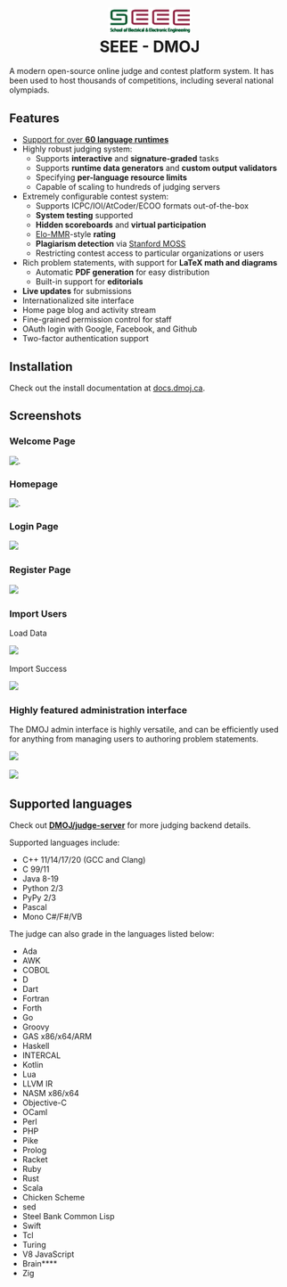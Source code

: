 <h1 align="center">
  <!-- <img src="https://avatars2.githubusercontent.com/u/6934864?v=3&s=1000" width="120px"> -->
  <img src="./Logo-SEEE.png" width="150px">
  <br>
  SEEE - DMOJ
</h1>
<!-- <p align="center">
  <a href="https://github.com/DMOJ/online-judge/actions?query=workflow%3Abuild">
    <img alt="Build Status" src="https://img.shields.io/github/actions/workflow/status/DMOJ/online-judge/build.yml?branch=master"/>
  </a>
  <a href="LICENSE.md">
    <img alt="License" src="https://img.shields.io/github/license/DMOJ/online-judge"/>
  </a>
  <a href="https://dmoj.ca/about/discord/">
    <img src="https://img.shields.io/discord/677340492651954177?color=%237289DA&label=Discord"/>
  </a>
</p> -->

A modern open-source online judge and contest platform system. It has been used to host thousands of competitions, including several national olympiads.

<!-- See it live at [dmoj.ca](https://dmoj.ca/)! -->

## Features

* [Support for over **60 language runtimes**](https://github.com/DMOJ/online-judge#supported-languages)
* Highly robust judging system:
   * Supports **interactive** and **signature-graded** tasks
   * Supports **runtime data generators** and **custom output validators**
   * Specifying **per-language resource limits**
   * Capable of scaling to hundreds of judging servers
* Extremely configurable contest system:
   * Supports ICPC/IOI/AtCoder/ECOO formats out-of-the-box
   * **System testing** supported
   * **Hidden scoreboards** and **virtual participation**
   * [Elo-MMR](https://arxiv.org/abs/2101.00400)-style **rating**
   * **Plagiarism detection** via [Stanford MOSS](https://theory.stanford.edu/~aiken/moss/)
   * Restricting contest access to particular organizations or users
* Rich problem statements, with support for **LaTeX math and diagrams**
   * Automatic **PDF generation** for easy distribution
   * Built-in support for **editorials**
* **Live updates** for submissions
* Internationalized site interface
* Home page blog and activity stream
* Fine-grained permission control for staff
* OAuth login with Google, Facebook, and Github
* Two-factor authentication support

## Installation

Check out the install documentation at [docs.dmoj.ca](https://docs.dmoj.ca/#/site/installation). 
<!-- Feel free to reach out to us on [Discord](https://dmoj.ca/about/discord/) if you have any questions. -->

## Screenshots

### Welcome Page
![.](https://i.imgur.com/Htbohrm.png)

### Homepage
![.](https://i.imgur.com/tPdAw46.png)

### Login Page
![](https://i.imgur.com/i3Zj10X.png)

### Register Page 
![](https://i.imgur.com/bovi8xn.png)

### Import Users
Load Data

![](https://imgur.com/zJRPhoZ.png)

Import Success

![](https://imgur.com/i2VFfZj.png)

<!-- ### Sleek problem statements
Problems are written in Markdown, with LaTeX-enabled math and figures, as well as syntax highlighting. Problem statements can be saved to PDF for ease of distribution to contestants.

![](https://i.imgur.com/7KD7h5r.png)

### Submit in over 60 languages
Contestants may submit in over 60 programming languages with syntax highlighting. Problem authors can restrict problems to specific languages, and set language-specific resource limits.

![](https://i.imgur.com/8CjfHQb.png)

### Live submission status
Submission pages feature live updates, and submissions may be aborted by both submission authors and administrators. Compilation errors and warnings for a number of languages feature color highlighting.

![](https://i.imgur.com/Hom0U3R.png)

Global, per-problem, and per-contest submission lists are live-updating, and can be filtered by status and language.

![](https://i.imgur.com/rc7orzj.png)

### Extensible contest system
Contests feature an optional rating system, and can be configured to run in any timeframe. Users are also able to participate virtually after the contest ends. ICPC, IOI, AtCoder, and ECOO contest formats are supported out-of-the-box, and new formats can be added with custom code.

![](https://i.imgur.com/0V1fzZi.png)

Contests may be limited to particular organizations, or require access codes to join. Hidden scoreboards are supported. The contest system integrates with [Stanford MOSS](https://theory.stanford.edu/~aiken/moss/) to provide plagiarism checking.
Editorial support is built-in, and editorials are automatically published once a contest ends.

### Home page blog and activity stream

Announcements from administrators, ongoing contests, recent comments and new problems are easily accessible from the home page.

![](https://i.imgur.com/zpQAoDB.png)

### Internationalized interface
Use the site in whatever language you're most comfortable in &mdash; visit [translate.dmoj.ca](https://translate.dmoj.ca/) to check the translation status of your preferred language. Problem authors can provide statements in multiple languages, and DMOJ will display the most relevant one to a reader.

![](https://i.imgur.com/OeuI0o5.png) -->

### Highly featured administration interface
The DMOJ admin interface is highly versatile, and can be efficiently used for anything from managing users to authoring problem statements.

![](https://dmoj.ml/data/_other/readme/problem-admin.png)

![](https://dmoj.ml/data/_other/readme/admin-dashboard.png)

## Supported languages

Check out [**DMOJ/judge-server**](https://github.com/DMOJ/judge-server) for more judging backend details.

Supported languages include:
* C++ 11/14/17/20 (GCC and Clang)
* C 99/11
* Java 8-19
* Python 2/3
* PyPy 2/3
* Pascal
* Mono C#/F#/VB

The judge can also grade in the languages listed below:
* Ada
* AWK
* COBOL
* D
* Dart
* Fortran
* Forth
* Go
* Groovy
* GAS x86/x64/ARM
* Haskell
* INTERCAL
* Kotlin
* Lua
* LLVM IR
* NASM x86/x64
* Objective-C
* OCaml
* Perl
* PHP
* Pike
* Prolog
* Racket
* Ruby
* Rust
* Scala
* Chicken Scheme
* sed
* Steel Bank Common Lisp
* Swift
* Tcl
* Turing
* V8 JavaScript
* Brain\*\*\*\*
* Zig
